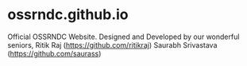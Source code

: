 # ossrndc.github.io
Official OSSRNDC Website.
Designed and Developed by our wonderful seniors,
Ritik Raj (https://github.com/ritikraj)
Saurabh Srivastava (https://github.com/saurass)
